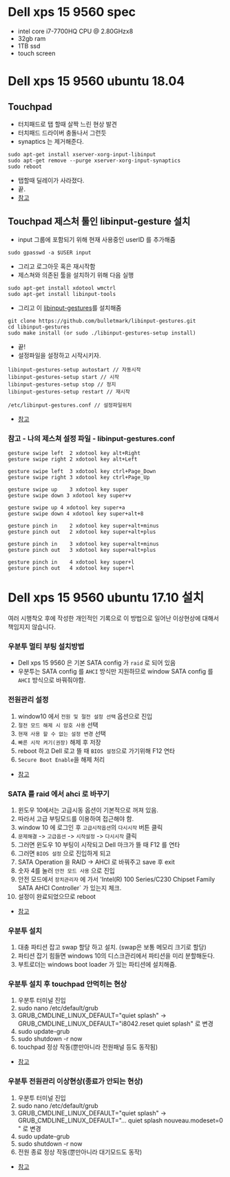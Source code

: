 # Dell xps 15 9560 spec

- intel core i7-7700HQ CPU @ 2.80GHzx8
- 32gb ram
- 1TB ssd
- touch screen

# Dell xps 15 9560 ubuntu 18.04

## Touchpad
- 터치패드로 탭 할때 살짝 느린 현상 발견
- 터치패드 드라이버 충돌나서 그런듯
- synaptics 는 제거해준다.
```
sudo apt-get install xserver-xorg-input-libinput
sudo apt-get remove --purge xserver-xorg-input-synaptics
sudo reboot 
```
- 탭할때 딜레이가 사라졌다.
- 끝.
- [참고](https://github.com/rcasero/doc/wiki/Ubuntu-linux-on-Dell-XPS-15-(9560)#touchpad)


## Touchpad 제스처 툴인 libinput-gesture 설치
- input 그룹에 포함되기 위해 현재 사용중인 userID 를 추가해줌
```
sudo gpasswd -a $USER input
```
- 그리고 로그아웃 혹은 재시작함
- 제스쳐와 의존된 툴을 설치하기 위해 다음 실행
```
sudo apt-get install xdotool wmctrl
sudo apt-get install libinput-tools
```
- 그리고 이 [libinput-gestures](https://github.com/bulletmark/libinput-gestures)를 설치해줌
```
git clone https://github.com/bulletmark/libinput-gestures.git
cd libinput-gestures
sudo make install (or sudo ./libinput-gestures-setup install)
```
- 끝!
- 설정파일을 설정하고 시작시키자.
```
libinput-gestures-setup autostart // 자동시작
libinput-gestures-setup start // 시작
libinput-gestures-setup stop // 정지
libinput-gestures-setup restart // 재시작

/etc/libinput-gestures.conf // 설정파일위치
```

- [참고](https://github.com/bulletmark/libinput-gestures)

### 참고 - 나의 제스쳐 설정 파일 - libinput-gestures.conf
```
gesture swipe left	2 xdotool key alt+Right
gesture swipe right	2 xdotool key alt+Left

gesture swipe left	3 xdotool key ctrl+Page_Down
gesture swipe right	3 xdotool key ctrl+Page_Up

gesture swipe up	3 xdotool key super
gesture swipe down 3 xdotool key super+v

gesture swipe up 4 xdotool key super+a
gesture swipe down 4 xdotool key super+alt+8

gesture pinch in	2 xdotool key super+alt+minus
gesture pinch out	2 xdotool key super+alt+plus

gesture pinch in	3 xdotool key super+alt+minus
gesture pinch out	3 xdotool key super+alt+plus

gesture pinch in	4 xdotool key super+l
gesture pinch out	4 xdotool key super+l
```


# Dell xps 15 9560 ubuntu 17.10 설치

여러 시행착오 후에 작성한 개인적인 기록으로 이 방법으로 일어난 이상현상에 대해서 책임지지 않습니다.





### 우분투 멀티 부팅 설치방법

- Dell xps 15 9560 은 기본 SATA config 가 `raid` 로 되어 있음
- 우분투는 SATA config 를 `AHCI` 방식만 지원하므로 window SATA config 를 `AHCI` 방식으로 바꿔줘야함.

### 전원관리 설정

1. window10 에서 `전원 및 절전 설정 선택` 옵션으로 진입
2. `절전 모드 해제 시 암호 사용` 선택
3. `현재 사용 할 수 없는 설정 변경` 선택
4. `빠른 시작 켜기(권장)` 해제 후 저장
5. reboot 하고 Dell 로고 뜰 때 `BIOS 설정`으로 가기위해 F12 연타
6. `Secure Boot Enable`을 해제 처리
- [참고](http://pinkwink.kr/998)


### SATA 를 raid 에서 ahci 로 바꾸기

1. 윈도우 10에서는 고급시동 옵션이 기본적으로 꺼져 있음.
2. 따라서 고급 부팅모드를 이용하여 접근해야 함.
3. window 10 에 로그인 후 `고급시작옵션`의 `다시시작` 버튼 클릭
4. `문제해결` -> `고급옵션` -> `시작설정` -> `다시시작` 클릭
5. 그러면 윈도우 10 부팅이 시작되고 Dell 마크가 뜰 때 F12 를 연타
6. 그러면 `BIOS 설정` 으로 진입하게 되고 
7. SATA Operation 을 RAID -> AHCI 로 바꿔주고 save 후 exit
8. 숫자 4를 눌러 `안전 모드 사용` 으로 진입
9. 안전 모드에서 `장치관리자` 에 가서 'Intel(R) 100 Series/C230 Chipset Family SATA AHCI Controller` 가 있는지 체크.
10. 설정이 완료되었으므로 reboot
- [참고](https://github.com/rcasero/doc/wiki/Ubuntu-linux-on-Dell-XPS-15-(9560))

### 우분투 설치
1. 대충 파티션 잡고 swap 할당 하고 설치. (swap은 보통 메모리 크기로 할당)
2. 파티션 잡기 힘들면 windows 10의 디스크관리에서 파티션을 미리 분할해둔다.
3. 부트로더는 windows boot loader 가 있는 파티션에 설치해줌.



### 우분투 설치 후 touchpad 안먹히는 현상

1. 우분투 터미널 진입
2. sudo nano /etc/default/grub 
3. GRUB_CMDLINE_LINUX_DEFAULT="quiet splash" ->  GRUB_CMDLINE_LINUX_DEFAULT="i8042.reset quiet splash" 로 변경
4. sudo update-grub
5. sudo shutdown -r now 
6. touchpad 정상 작동(뿐만아니라 전원패널 등도 동작됨)

- [참고](https://askubuntu.com/questions/763763/touchpad-under-16-04-not-working)


### 우분투 전원관리 이상현상(종료가 안되는 현상)

1. 우분투 터미널 진입
2. sudo nano /etc/default/grub 
3. GRUB_CMDLINE_LINUX_DEFAULT="quiet splash" ->  GRUB_CMDLINE_LINUX_DEFAULT="... quiet splash nouveau.modeset=0 " 로 변경
4. sudo update-grub
5. sudo shutdown -r now
6. 전원 종료 정상 작동(뿐만아니라 대기모드도 동작)

- [참고](https://askubuntu.com/questions/875173/nmi-watchdog-bug-soft-lockup-cpu2-stuck-for-23s-plymouthd305)